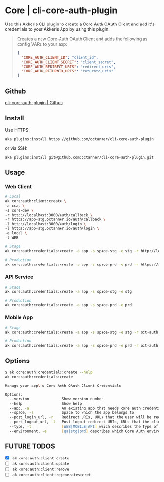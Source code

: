 # Core | cli-core-auth-plugin

Use this Akkeris CLI plugin to create a Core Auth OAuth Client and add it's credentials to your Akkeris App by using this plugin.

> Creates a new Core-Auth OAuth Client and adds the following as config VARs to your app:
>
> ```json
> {
>   "CORE_AUTH_CLIENT_ID": "client_id",
>   "CORE_AUTH_CLIENT_SECRET": "client_secret",
>   "CORE_AUTH_REDIRECT_URIS": "redirect_uris",
>   "CORE_AUTH_RETURNTO_URIS": "returnto_uris"
> }
> ```

## Github

[cli-core-auth-plugin | Github](https://github.com/octanner/cli-core-auth-plugin)

## Install

Use HTTPS:

```zsh
aka plugins:install https://github.com/octanner/cli-core-auth-plugin
```

or via SSH:

```zsh
aka plugins:install git@github.com:octanner/cli-core-auth-plugin.git
```

## Usage

### Web Client

```zsh
# Local
ak core:auth:client:create \
-a ccap \
-s core-dev \
-r http://localhost:3000/auth/callback \
-r https://app-stg.octanner.io/auth/callback \
-l http://localhost:3000/auth/login \
-l https://app-stg.octanner.io/auth/login \
-e local \
-t WEB

# Stage
ak core:auth:credentials:create -a app -s space-stg -e stg -r http://localhost:3000/auth/callback -r https://app-stg.octanner.io/auth/callback -l http://localhost:3000/auth/login -l https://app-stg.octanner.io/auth/login

# Production
ak core:auth:credentials:create -a app -s space-prd -e prd -r https://app.octanner.io/auth/callback -l https://app.octanner.io/auth/login
```

### API Service

```zsh
# Stage
ak core:auth:credentials:create -a app -s space-stg -e stg

# Production
ak core:auth:credentials:create -a app -s space-prd -e prd
```

### Mobile App

```zsh
# Stage
ak core:auth:credentials:create -a app -s space-stg -e stg -r oct-auth://mobile-app/callback -l oct-auth://mobile-app/logout

# Production
ak core:auth:credentials:create -a app -s space-prd -e prd -r oct-auth://mobile-app/callback -l oct-auth://mobile-app/logout
```

## Options

```zsh
$ ak core:auth:credentials:create --help
ak core:auth:credentials:create

Manage your app\'s Core-Auth OAuth Client Credentials

Options:
  --version               Show version number                                                                            [boolean]
  --help                  Show help                                                                                      [boolean]
  --app, -a               An existing app that needs core auth credentials                                               [string] [required]
  --space, -s             Space to which the app belongs to                                                              [string] [required]
  --post_login_url, -r    Redirect URIs, URLs that the user will be redirected to upon authenticating                    [string]
  --post_logout_url, -l   Post logout redirect URIs, URLs that the client can redirect a user to after logging out       [string]
  --type, -t              [WEB|MOBILE|API] which describes the Type of OAUTH Client your app needs                       [string]
  --environment, -e       [qa|stg|prd] describes which Core Auth environment the credentials will be created             [string]
```

## FUTURE TODOS

- [x] `ak core:auth:client:create`
- [ ] `ak core:auth:client:update`
- [ ] `ak core:auth:client:remove`
- [ ] `ak core:auth:client:regeneratesecret`
